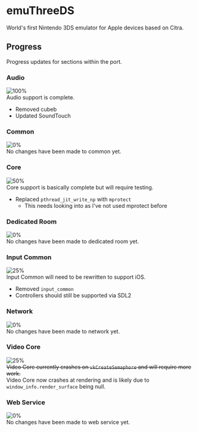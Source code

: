 # emuThreeDS
World's first Nintendo 3DS emulator for Apple devices based on Citra.

## Progress
Progress updates for sections within the port.

### Audio
![100%](https://progress-bar.dev/100?width=110)  
Audio support is complete.
- Removed cubeb
- Updated SoundTouch

### Common
![0%](https://progress-bar.dev/0?width=110)  
No changes have been made to common yet.

### Core
![50%](https://progress-bar.dev/50?width=110)  
Core support is basically complete but will require testing.
- Replaced `pthread_jit_write_np` with `mprotect`
  - This needs looking into as I've not used mprotect before
  
### Dedicated Room
![0%](https://progress-bar.dev/0?width=110)  
No changes have been made to dedicated room yet.

### Input Common
![25%](https://progress-bar.dev/25?width=110)  
Input Common will need to be rewritten to support iOS.
- Removed `input_common`
- Controllers should still be supported via SDL2

### Network
![0%](https://progress-bar.dev/0?width=110)  
No changes have been made to network yet.

### Video Core
![25%](https://progress-bar.dev/25?width=110)  
~~Video Core currently crashes on `vkCreateSemaphore` and will require more work.~~  
Video Core now crashes at rendering and is likely due to `window_info.render_surface` being null.

### Web Service
![0%](https://progress-bar.dev/0?width=110)  
No changes have been made to web service yet.
